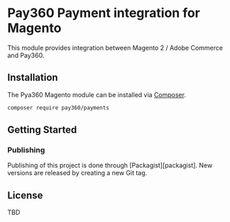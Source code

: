 # Pay360 Payment integration for Magento

This module provides integration between Magento 2 / Adobe Commerce and Pay360.

## Installation

The Pya360 Magento module can be installed via [Composer](https://getcomposer.org/).

```sh
composer require pay360/payments
```

## Getting Started


### Publishing

Publishing of this project is done through [Packagist][packagist]. New versions
are released by creating a new Git tag.

## License

TBD
